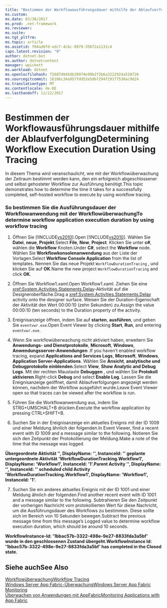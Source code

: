 ```yaml
---
title: "Bestimmen der Workflowausführungsdauer mithilfe der Ablaufverfolgung"
ms.custom: 
ms.date: 03/30/2017
ms.prod: .net-framework
ms.reviewer: 
ms.suite: 
ms.tgt_pltfrm: 
ms.topic: article
ms.assetid: f04ad0fd-edc7-4cbc-8979-356f2a1131c4
caps.latest.revision: "9"
author: dotnet-bot
ms.author: dotnetcontent
manager: wpickett
ms.workload: dotnet
ms.openlocfilehash: f2687d045db28974e99b2f2b6a3222924a520720
ms.sourcegitcommit: 16186c34a957fdd52e5db7294f291f7530ac9d24
ms.translationtype: MT
ms.contentlocale: de-DE
ms.lasthandoff: 12/22/2017
---
```

# <a name="determining-workflow-execution-duration-using-tracing"></a><span data-ttu-id="c0cd5-102">Bestimmen der Workflowausführungsdauer mithilfe der Ablaufverfolgung</span><span class="sxs-lookup"><span data-stu-id="c0cd5-102">Determining Workflow Execution Duration Using Tracing</span></span>
<span data-ttu-id="c0cd5-103">In diesem Thema wird veranschaulicht, wie mit der Workflowüberwachung der Zeitraum bestimmt werden kann, den ein erfolgreich abgeschlossener und selbst gehosteter Workflow zur Ausführung benötigt.</span><span class="sxs-lookup"><span data-stu-id="c0cd5-103">This topic demonstrates how to determine the time it takes for a successfully completed, self-hosted workflow to execute by using workflow tracing.</span></span>  
  
### <a name="to-determine-workflow-application-execution-duration-by-using-workflow-tracing"></a><span data-ttu-id="c0cd5-104">So bestimmen Sie die Ausführungsdauer der Workflowanwendung mit der Workflowüberwachung</span><span class="sxs-lookup"><span data-stu-id="c0cd5-104">To determine workflow application execution duration by using workflow tracing</span></span>  
  
1.  <span data-ttu-id="c0cd5-105">Öffnen Sie [!INCLUDE[vs2010](../../../includes/vs2010-md.md)].</span><span class="sxs-lookup"><span data-stu-id="c0cd5-105">Open [!INCLUDE[vs2010](../../../includes/vs2010-md.md)].</span></span>  <span data-ttu-id="c0cd5-106">Wählen Sie **Datei**, **neue**, **Projekt**.</span><span class="sxs-lookup"><span data-stu-id="c0cd5-106">Select **File**, **New**, **Project**.</span></span>  <span data-ttu-id="c0cd5-107">Klicken Sie unter **c#**, wählen die **Workflow** Knoten.</span><span class="sxs-lookup"><span data-stu-id="c0cd5-107">Under **C#**, select the **Workflow** node.</span></span>  <span data-ttu-id="c0cd5-108">Wählen Sie **Workflowkonsolenanwendung** aus der Liste der Vorlagen.</span><span class="sxs-lookup"><span data-stu-id="c0cd5-108">Select **Workflow Console Application** from the list of templates.</span></span>  <span data-ttu-id="c0cd5-109">Nennen Sie das neue Projekt `WorkflowDurationTracing` , und klicken Sie auf **OK**.</span><span class="sxs-lookup"><span data-stu-id="c0cd5-109">Name the new project `WorkflowDurationTracing` and click **OK**.</span></span>  
  
2.  <span data-ttu-id="c0cd5-110">Öffnen Sie Workflow1.xaml.</span><span class="sxs-lookup"><span data-stu-id="c0cd5-110">Open Workflow1.xaml.</span></span>  <span data-ttu-id="c0cd5-111">Ziehen Sie eine <xref:System.Activities.Statements.Delay>-Aktivität auf die Designeroberfläche.</span><span class="sxs-lookup"><span data-stu-id="c0cd5-111">Drag a <xref:System.Activities.Statements.Delay> activity onto the designer surface.</span></span> <span data-ttu-id="c0cd5-112">Weisen Sie der Duration-Eigenschaft der Aktivität den Wert 00:00:10 (zehn Sekunden) zu.</span><span class="sxs-lookup"><span data-stu-id="c0cd5-112">Assign the value 00:00:10 (ten seconds) to the Duration property of the activity.</span></span>  
  
3.  <span data-ttu-id="c0cd5-113">Ereignisanzeige öffnen, indem Sie auf **starten**, **ausführen**, und geben Sie `eventvwr.exe`.</span><span class="sxs-lookup"><span data-stu-id="c0cd5-113">Open Event Viewer by clicking **Start**, **Run**, and entering `eventvwr.exe`.</span></span>  
  
4.  <span data-ttu-id="c0cd5-114">Wenn Sie workflowüberwachung nicht aktiviert haben, erweitern Sie **Anwendungs- und Dienstprotokolle**, **Microsoft**, **Windows**, **Anwendungsserver-Anwendungen** .</span><span class="sxs-lookup"><span data-stu-id="c0cd5-114">If you haven’t enabled workflow tracing, expand **Applications and Services Logs**, **Microsoft**, **Windows**, **Application Server-Applications**.</span></span> <span data-ttu-id="c0cd5-115">Wählen Sie **Ansicht**, **analytische und Debugprotokolle einblenden**.</span><span class="sxs-lookup"><span data-stu-id="c0cd5-115">Select **View**, **Show Analytic and Debug Logs**.</span></span> <span data-ttu-id="c0cd5-116">Mit der rechten Maustaste **Debuggen** , und wählen Sie **Protokoll aktivieren**.</span><span class="sxs-lookup"><span data-stu-id="c0cd5-116">Right-click **Debug** and select **Enable Log**.</span></span> <span data-ttu-id="c0cd5-117">Lassen Sie die Ereignisanzeige geöffnet, damit Ablaufverfolgungen angezeigt werden können, nachdem der Workflow ausgeführt wurde.</span><span class="sxs-lookup"><span data-stu-id="c0cd5-117">Leave Event Viewer open so that traces can be viewed after the workflow is run.</span></span>  
  
5.  <span data-ttu-id="c0cd5-118">Führen Sie die Workflowanwendung aus, indem Sie STRG+UMSCHALT+B drücken.</span><span class="sxs-lookup"><span data-stu-id="c0cd5-118">Execute the workflow application by pressing CTRL+SHIFT+B.</span></span>  
  
6.  <span data-ttu-id="c0cd5-119">Suchen Sie in der Ereignisanzeige ein aktuelles Ereignis mit der ID 1009 und einer Meldung ähnlich der folgenden.</span><span class="sxs-lookup"><span data-stu-id="c0cd5-119">In Event Viewer, find a recent event with ID 1009 and a message similar to the following.</span></span> <span data-ttu-id="c0cd5-120">Notieren Sie sich den Zeitpunkt der Protokollierung der Meldung.</span><span class="sxs-lookup"><span data-stu-id="c0cd5-120">Make a note of the time that the message was logged.</span></span>  
  
 <span data-ttu-id="c0cd5-121">**Übergeordnete Aktivität '', DisplayName: '', InstanceId: '' geplante untergeordnete Aktivität 'WorkflowDurationTracking.Workflow1', DisplayName: 'Workflow1', InstanceId: '1'.**</span><span class="sxs-lookup"><span data-stu-id="c0cd5-121">**Parent Activity '', DisplayName: '', InstanceId: '' scheduled child Activity 'WorkflowDurationTracking.Workflow1', DisplayName: 'Workflow1', InstanceId: '1'.**</span></span>  
  
7.  <span data-ttu-id="c0cd5-122">Suchen Sie ein anderes aktuelles Ereignis mit der ID 1001 und einer Meldung ähnlich der folgenden.</span><span class="sxs-lookup"><span data-stu-id="c0cd5-122">Find another recent event with ID 1001 and a message similar to the following.</span></span>  <span data-ttu-id="c0cd5-123">Subtrahieren Sie den Zeitpunkt der vorherigen Nachricht vom protokollierten Wert für diese Nachricht, um die Ausführungsdauer des Workflows zu bestimmen. Diese sollte sich im Bereich von 10 Sekunden bewegen.</span><span class="sxs-lookup"><span data-stu-id="c0cd5-123">Subtract the previous message time from this message’s Logged value to determine workflow execution duration, which should be around 10 seconds.</span></span>  
  
 <span data-ttu-id="c0cd5-124">**WorkflowInstance-Id: '1bbac57b-3322-498e-9e27-8833fda3a5bf' wurde in den geschlossenen Zustand übergeht.**</span><span class="sxs-lookup"><span data-stu-id="c0cd5-124">**WorkflowInstance Id: '1bbac57b-3322-498e-9e27-8833fda3a5bf' has completed in the Closed state.**</span></span>  
  
## <a name="see-also"></a><span data-ttu-id="c0cd5-125">Siehe auch</span><span class="sxs-lookup"><span data-stu-id="c0cd5-125">See Also</span></span>  
 [<span data-ttu-id="c0cd5-126">Workflowüberwachung</span><span class="sxs-lookup"><span data-stu-id="c0cd5-126">Workflow Tracing</span></span>](../../../docs/framework/windows-workflow-foundation/workflow-tracing.md)  
 [<span data-ttu-id="c0cd5-127">Windows Server App Fabric-Überwachung</span><span class="sxs-lookup"><span data-stu-id="c0cd5-127">Windows Server App Fabric Monitoring</span></span>](http://go.microsoft.com/fwlink/?LinkId=201273)  
 [<span data-ttu-id="c0cd5-128">Überwachen von Anwendungen mit AppFabric</span><span class="sxs-lookup"><span data-stu-id="c0cd5-128">Monitoring Applications with App Fabric</span></span>](http://go.microsoft.com/fwlink/?LinkId=201275)
